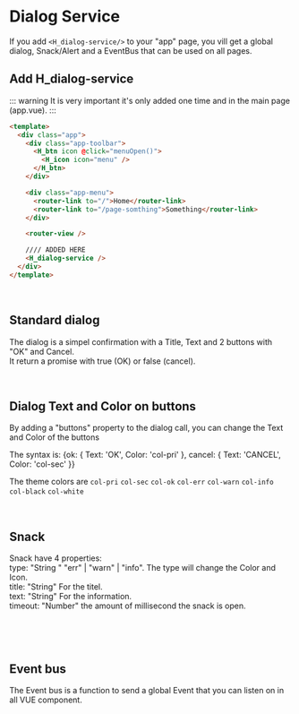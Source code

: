 # Dialog Service

If you add `<H_dialog-service/>` to your "app" page, you vill get a global dialog, Snack/Alert and a EventBus that can be used on all pages.

## Add H_dialog-service

::: warning
It is very important it's only added one time and in the main page (app.vue).
:::

```html
<template>
  <div class="app">
    <div class="app-toolbar">
      <H_btn icon @click="menuOpen()">
        <H_icon icon="menu" />
      </H_btn>
    </div>

    <div class="app-menu">
      <router-link to="/">Home</router-link>
      <router-link to="/page-somthing">Something</router-link>
    </div>

    <router-view />

    //// ADDED HERE
    <H_dialog-service />
  </div>
</template>
```

<br>

## Standard dialog

The dialog is a simpel confirmation with a Title, Text and 2 buttons with "OK" and Cancel.<br>
It return a promise with true (OK) or false (cancel).

<hhl-live-editor title="" htmlCode='
      <template>
      <H_flex>
            <H_btn @click="open">Dialog open</H_btn>
      </H_flex>
      </template>
      <script>
      function open() {
         hhl.dialog("I am the Title", "I am the Text !!!!!!!!!!!!!!!!!!!!!!")
          .then(() => {
            alert("You clicked OK");
          })
          .catch(() => {
            alert("You clicked CANCEL");
          });
        }
        return { open }
      </script>
'>
</hhl-live-editor>

<br>

## Dialog Text and Color on buttons

By adding a "buttons" property to the dialog call, you can change the Text and Color of the buttons

The syntax is:
{ok: { Text: 'OK', Color: 'col-pri' }, cancel: { Text: 'CANCEL', Color: 'col-sec' }}

The theme colors are `col-pri` `col-sec` `col-ok` `col-err` `col-warn` `col-info` `col-black` `col-white`<br>

<hhl-live-editor title="" htmlCode='
      <template>
      <H_flex>
            <H_btn @click="open">Dialog open</H_btn>
      </H_flex>
      </template>
      <script>
      function open() {
         hhl.dialog("Change Text & Color on buttons",
            "By adding a buttons property to the dialog call, you can change the Text and Color of the buttons",
            { ok: { Text: "YES", Color: "col-ok" }, cancel: { Color: "col-err" } })
          .then(() => {
            alert("You clicked OK");
          })
          .catch(() => {
            alert("You clicked CANCEL");
          });
        }
        return { open }
      </script>
'>
</hhl-live-editor>

<br>

## Snack

Snack have 4 properties: <br>
type: "String " "err" | "warn" | "info". The type will change the Color and Icon.<br>
title: "String" For the titel.<br>
text: "String" For the information.<br>
timeout: "Number" the amount of millisecond the snack is open.<br>

<br>

<hhl-live-editor title="" htmlCode='
      <template>
      <H_flex>
            <H_btn @click="open(`info`)">Snack Info</H_btn>
            <H_btn @click="open(`warn`)">Snack Warning</H_btn>
            <H_btn @click="open(`err`)">Snack Error</H_btn>
      </H_flex>
      </template>
      <script>
        function open(val) {
          hhl.alert(val, "TITLE", "Showing information");
          }
          return { open }
      </script>
'>
</hhl-live-editor>

<br>

## Event bus

The Event bus is a function to send a global Event that you can listen on in all VUE component.

<hhl-live-editor title="" htmlCode='
      <template>
      <H_flex>
            <H_btn @click="send">Send event</H_btn>
      </H_flex>
      </template>
      <script>
        hhl.event.on("SomeUnikName", (payload) => {
          alert(payload);
        });
        function send() {
          hhl.event.emit("SomeUnikName", "Hello from event");
          }
          return { send }
      </script>
'>
</hhl-live-editor>

<br>
